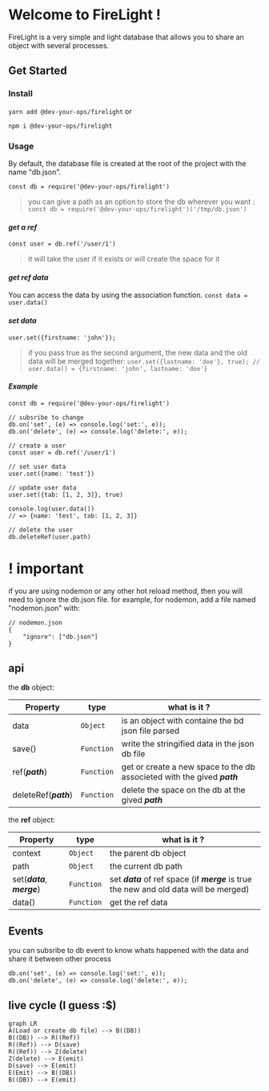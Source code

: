 # Welcome to FireLight !

FireLight is a very simple and light database that allows you to share an object with several processes.

## Get Started

### Install

`yarn add @dev-your-ops/firelight`
or

`npm i @dev-your-ops/firelight`

### Usage

By default, the database file is created at the root of the project with the name "db.json".

`const db = require('@dev-your-ops/firelight')`

> you can give a path as an option to store the db wherever you want :
> `const db = require('@dev-your-ops/firelight')('/tmp/db.json')`

#### _get a ref_

`const user = db.ref('/user/1')`

> it will take the user if it exists or will create the space for it

#### _get ref data_

You can access the data by using the association function.
`const data = user.data()`

#### _set data_

`user.set({firstname: 'john'});`

> if you pass true as the second argument, the new data and the old data will be merged together:
> `user.set({lastname: 'doe'}, true); // user.data() = {firstname: 'john', lastname: 'doe'}`

#### _Example_

    const db = require('@dev-your-ops/firelight')

    // subsribe to change
    db.on('set', (e) => console.log('set:', e));
    db.on('delete', (e) => console.log('delete:', e));

    // create a user
    const user = db.ref('/user/1')

    // set user data
    user.set({name: 'test'})

    // update user data
    user.set({tab: [1, 2, 3]}, true)

    console.log(user.data())
    // => {name: 'test', tab: [1, 2, 3]}

    // delete the user
    db.deleteRef(user.path)

# ! important

if you are using nodemon or any other hot reload method, then you will need to ignore the db.json file.
for example, for nodemon, add a file named "nodemon.json" with:

    // nodemon.json
    {
    	"ignore": ["db.json"]
    }

## api

the **db** object:

| Property              | type       | what is it ?                                                             |
| --------------------- | ---------- | ------------------------------------------------------------------------ |
| data                  | `Object`   | is an object with containe the bd json file parsed                       |
| save()                | `Function` | write the stringified data in the json db file                           |
| ref(**_path_**)       | `Function` | get or create a new space to the db associeted with the gived **_path_** |
| deleteRef(**_path_**) | `Function` | delete the space on the db at the gived **_path_**                       |

the **ref** object:

| Property                     | type       | what is it ?                                                                             |
| ---------------------------- | ---------- | ---------------------------------------------------------------------------------------- |
| context                      | `Object`   | the parent db object                                                                     |
| path                         | `Object`   | the current db path                                                                      |
| set(**_data_**, **_merge_**) | `Function` | set **_data_** of ref space (if **_merge_** is true the new and old data will be merged) |
| data()                       | `Function` | get the ref data                                                                         |

## Events

you can subsribe to db event to know whats happened with the data and share it between other process

    db.on('set', (e) => console.log('set:', e));
    db.on('delete', (e) => console.log('delete:', e));

## live cycle (I guess :$)

```mermaid
graph LR
A(Load or create db file) --> B((DB))
B((DB)) --> R((Ref))
R((Ref)) --> D(save)
R((Ref)) --> Z(delete)
Z(delete) --> E(emit)
D(save) --> E(emit)
E(Emit) --> B((DB))
B((DB)) --> E(emit)
```
